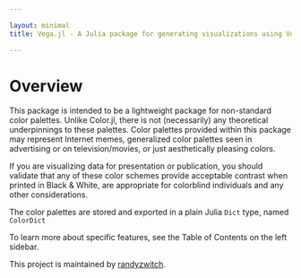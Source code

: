 ```yaml
---

layout: minimal
title: Vega.jl - A Julia package for generating visualizations using Vega

---
```


# Overview

This package is intended to be a lightweight package for non-standard color palettes. Unlike Color.jl, there is not (necessarily) any theoretical underpinnings to these palettes. Color palettes provided within this package may represent Internet memes, generalized color palettes seen in advertising or on television/movies, or just aesthetically pleasing colors.

If you are visualizing data for presentation or publication, you should validate that any of these color schemes provide acceptable contrast when printed in Black & White, are appropriate for colorblind individuals and any other considerations.

The color palettes are stored and exported in a plain Julia `Dict` type, named `ColorDict`

To learn more about specific features, see the Table of Contents on the left sidebar.

This project is maintained by [randyzwitch](https://github.com/randyzwitch/).
